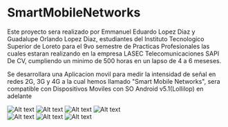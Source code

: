# SmartMobileNetworks

Este proyecto sera realizado por Emmanuel Eduardo Lopez Diaz y Guadalupe Orlando Lopez Diaz, estudiantes del Instituto Tecnologico 
Superior de Loreto para el 9vo semestre de Practicas Profesionales las cuales estaran realizando en la empresa LASEC Telecomunicaciones SAPI De CV, cumpliendo un minimo de 500 horas en un lapso de 4 a 6 meseses.

Se desarrollara una Aplicacion movil para medir la intensidad de señal en redes 2G, 3G y 4G a la cual hemos llamado 
"Smart Mobile Networks", sera compatible con Dispositivos Moviles con SO Android v5.1(Lollilop) en adelante

![Alt text](1.jpeg "PRUEBAS")             ![Alt text](2.jpeg "PRUEBAS") 
![Alt text](3.jpeg "HISTORICOS")             ![Alt text](4.jpeg "HISTORICOS")  
![Alt text](5.jpeg "HISTORICOS")             ![Alt text](6.jpeg "GRAFICA") 
![Alt text](7.jpeg "IMFORMACION")







